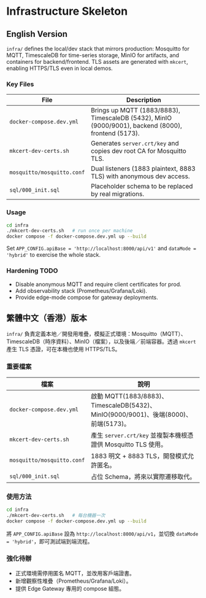 # Infrastructure Skeleton

## English Version
`infra/` defines the local/dev stack that mirrors production: Mosquitto for MQTT, TimescaleDB for time-series storage, MinIO for artifacts, and containers for backend/frontend. TLS assets are generated with `mkcert`, enabling HTTPS/TLS even in local demos.

### Key Files
| File | Description |
|------|-------------|
| `docker-compose.dev.yml` | Brings up MQTT (1883/8883), TimescaleDB (5432), MinIO (9000/9001), backend (8000), frontend (5173). |
| `mkcert-dev-certs.sh` | Generates `server.crt/key` and copies dev root CA for Mosquitto TLS. |
| `mosquitto/mosquitto.conf` | Dual listeners (1883 plaintext, 8883 TLS) with anonymous dev access. |
| `sql/000_init.sql` | Placeholder schema to be replaced by real migrations. |

### Usage
```bash
cd infra
./mkcert-dev-certs.sh   # run once per machine
docker compose -f docker-compose.dev.yml up --build
```
Set `APP_CONFIG.apiBase = 'http://localhost:8000/api/v1'` and `dataMode = 'hybrid'` to exercise the whole stack.

### Hardening TODO
- Disable anonymous MQTT and require client certificates for prod.
- Add observability stack (Prometheus/Grafana/Loki).
- Provide edge-mode compose for gateway deployments.

## 繁體中文（香港）版本
`infra/` 負責定義本地／開發用堆疊，模擬正式環境：Mosquitto（MQTT）、TimescaleDB（時序資料）、MinIO（檔案），以及後端／前端容器。透過 `mkcert` 產生 TLS 憑證，可在本機也使用 HTTPS/TLS。

### 重要檔案
| 檔案 | 說明 |
|------|------|
| `docker-compose.dev.yml` | 啟動 MQTT(1883/8883)、TimescaleDB(5432)、MinIO(9000/9001)、後端(8000)、前端(5173)。 |
| `mkcert-dev-certs.sh` | 產生 `server.crt/key` 並複製本機根憑證供 Mosquitto TLS 使用。 |
| `mosquitto/mosquitto.conf` | 1883 明文 + 8883 TLS，開發模式允許匿名。 |
| `sql/000_init.sql` | 占位 Schema，將來以實際遷移取代。 |

### 使用方法
```bash
cd infra
./mkcert-dev-certs.sh   # 每台機器一次
docker compose -f docker-compose.dev.yml up --build
```
將 `APP_CONFIG.apiBase` 設為 `http://localhost:8000/api/v1`，並切換 `dataMode = 'hybrid'`，即可測試端到端流程。

### 強化待辦
- 正式環境需停用匿名 MQTT，並改用客戶端證書。
- 新增觀察性堆疊（Prometheus/Grafana/Loki）。
- 提供 Edge Gateway 專用的 compose 組態。
